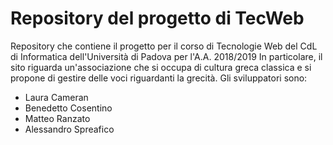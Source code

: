 # Repository del progetto di TecWeb
Repository che contiene il progetto per il corso di Tecnologie Web del CdL di Informatica dell'Università di Padova per l'A.A. 2018/2019
In particolare, il sito riguarda un'associazione che si occupa di cultura greca classica e si propone di gestire delle voci riguardanti la grecità.
Gli sviluppatori sono:
* Laura Cameran
* Benedetto Cosentino
* Matteo Ranzato
* Alessandro Spreafico
